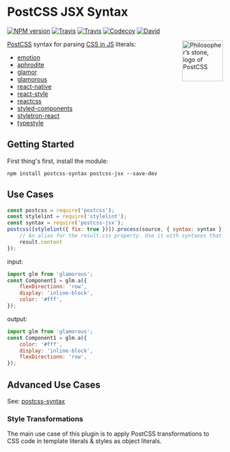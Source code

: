 PostCSS JSX Syntax
====

[![NPM version](https://img.shields.io/npm/v/postcss-jsx.svg?style=flat-square)](https://www.npmjs.com/package/postcss-jsx)
[![Travis](https://img.shields.io/travis/gucong3000/postcss-jsx.svg)](https://travis-ci.org/gucong3000/postcss-jsx)
[![Travis](https://img.shields.io/travis/gucong3000/postcss-syntaxes.svg?label=integration)](https://travis-ci.org/gucong3000/postcss-syntaxes)
[![Codecov](https://img.shields.io/codecov/c/github/gucong3000/postcss-jsx.svg)](https://codecov.io/gh/gucong3000/postcss-jsx)
[![David](https://img.shields.io/david/gucong3000/postcss-jsx.svg)](https://david-dm.org/gucong3000/postcss-jsx)

<img align="right" width="95" height="95"
	title="Philosopher’s stone, logo of PostCSS"
	src="http://postcss.github.io/postcss/logo.svg">

[PostCSS](https://github.com/postcss/postcss) syntax for parsing [CSS in JS](https://github.com/MicheleBertoli/css-in-js) literals:

  - [emotion](https://github.com/tkh44/emotion)
  - [aphrodite](https://github.com/Khan/aphrodite)
  - [glamor](https://github.com/threepointone/glamor)
  - [glamorous](https://github.com/paypal/glamorous)
  - [react-native](https://github.com/necolas/react-native-web)
  - [react-style](https://github.com/js-next/react-style)
  - [reactcss](https://github.com/casesandberg/reactcss)
  - [styled-components](https://github.com/styled-components/styled-components)
  - [styletron-react](https://github.com/rtsao/styletron)
  - [typestyle](https://github.com/typestyle/typestyle)

## Getting Started

First thing's first, install the module:

```
npm install postcss-syntax postcss-jsx --save-dev
```

## Use Cases

```js
const postcss = require('postcss');
const stylelint = require('stylelint');
const syntax = require('postcss-jsx');
postcss([stylelint({ fix: true })]).process(source, { syntax: syntax }).then(function (result) {
	// An alias for the result.css property. Use it with syntaxes that generate non-CSS output.
	result.content
});
```

input:
```javascript
import glm from 'glamorous';
const Component1 = glm.a({
	flexDirectionn: 'row',
	display: 'inline-block',
	color: '#fff',
});
```

output:
```javascript
import glm from 'glamorous';
const Component1 = glm.a({
	color: '#fff',
	display: 'inline-block',
	flexDirectionn: 'row',
});
```

## Advanced Use Cases

See: [postcss-syntax](https://github.com/gucong3000/postcss-syntax)

### Style Transformations

The main use case of this plugin is to apply PostCSS transformations to CSS code in template literals & styles as object literals.

